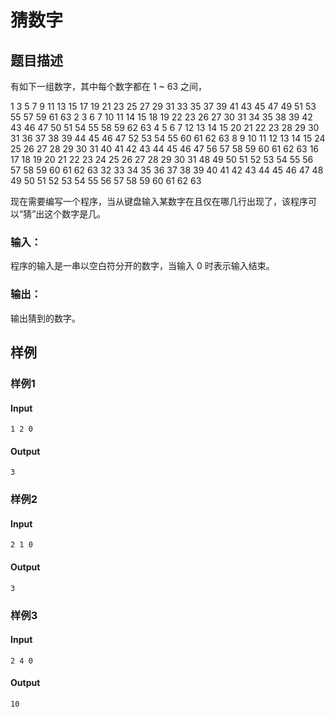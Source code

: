 # 猜数字

## 题目描述

有如下一组数字，其中每个数字都在 1 ~ 63 之间，

 1 3  5  7  9 11 13 15 17 19 21 23 25 27 29 31 33 35 37 39 41 43 45 47 49 51 53 55 57 59 61 63
 2 3  6  7 10 11 14 15 18 19 22 23 26 27 30 31 34 35 38 39 42 43 46 47 50 51 54 55 58 59 62 63
 4 5  6  7 12 13 14 15 20 21 22 23 28 29 30 31 36 37 38 39 44 45 46 47 52 53 54 55 60 61 62 63
 8 9 10 11 12 13 14 15 24 25 26 27 28 29 30 31 40 41 42 43 44 45 46 47 56 57 58 59 60 61 62 63
16 17 18 19 20 21 22 23 24 25 26 27 28 29 30 31 48 49 50 51 52 53 54 55 56 57 58 59 60 61 62 63
32 33 34 35 36 37 38 39 40 41 42 43 44 45 46 47 48 49 50 51 52 53 54 55 56 57 58 59 60 61 62 63

现在需要编写一个程序，当从键盘输入某数字在且仅在哪几行出现了，该程序可以“猜”出这个数字是几。

### 输入：

  程序的输入是一串以空白符分开的数字，当输入 0 时表示输入结束。

### 输出：

  输出猜到的数字。

## 样例

### 样例1

#### Input

```
1 2 0
```

#### Output

```
3
```

### 样例2

#### Input

```
2 1 0
```

#### Output

```
3
```

### 样例3

#### Input

```
2 4 0
```

#### Output

```
10
```

